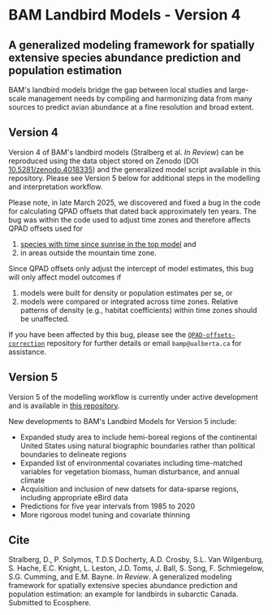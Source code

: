 # BAM Landbird Models - Version 4

## A generalized modeling framework for spatially extensive species abundance prediction and population estimation

BAM's landbird models bridge the gap between local studies and large-scale management needs by compiling and harmonizing data from many sources to predict avian abundance at a fine resolution and broad extent.

## Version 4

Version 4 of BAM's landbird models (Stralberg et al. *In Review*) can be reproduced using the data object stored on Zenodo (DOI [10.5281/zenodo.4018335](https://doi.org/10.5281/zenodo.4018335)) and the generalized model script available in this repository. Please see Version 5 below for additional steps in the modelling and interpretation workflow.

Please note, in late March 2025, we discovered and fixed a bug in the code for calculating QPAD offsets that dated back approximately ten years. The bug was within the code used to adjust time zones and therefore affects QPAD offsets used for

1. [species with time since sunrise in the top model](https://github.com/borealbirds/QPAD-offsets-correction/blob/main/qpad_tssr_species.csv) and
2. in areas outside the mountain time zone.

Since QPAD offsets only adjust the intercept of model estimates, this bug will only affect model outcomes if

1. models were built for density or population estimates per se, or
2. models were compared or integrated across time zones. Relative patterns of density (e.g., habitat coefficients) within time zones should be unaffected.

If you have been affected by this bug, please see the [`QPAD-offsets-correction`](https://github.com/borealbirds/QPAD-offsets-correction) repository for further details or email `bamp@ualberta.ca` for assistance.

## Version 5

Version 5 of the modelling workflow is currently under active development and is available in [this repository](https://github.com/borealbirds/LandbirdModelsV5).

New developments to BAM's Landbird Models for Version 5 include:

* Expanded study area to include hemi-boreal regions of the continental United States using natural biographic boundaries rather than political boundaries to delineate regions
* Expanded list of environmental covariates including time-matched variables for vegetation biomass, human disturbance, and annual climate
* Acquisition and inclusion of new datsets for data-sparse regions, including appropriate eBird data
* Predictions for five year intervals from 1985 to 2020
* More rigorous model tuning and covariate thinning

## Cite
Stralberg, D., P. Solymos, T.D.S Docherty, A.D. Crosby, S.L. Van Wilgenburg, S. Hache, E.C. Knight, L. Leston, J.D. Toms, J. Ball, S. Song, F. Schmiegelow, S.G. Cumming, and E.M. Bayne. *In Review*. A generalized modeling framework for spatially extensive species abundance prediction and population estimation: an example for landbirds in subarctic Canada. Submitted to Ecosphere.
